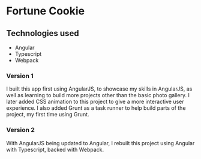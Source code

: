 Fortune Cookie
===================
## Technologies used
* Angular
* Typescript
* Webpack

### Version 1
I built this app first using AngularJS, to showcase my skills in AngularJS, as well as learning to build more projects other than the basic photo gallery. I later added CSS animation to this project to give a more interactive user experience.  I also added Grunt as a task runner to help build parts of the project, my first time using Grunt. 

### Version 2
With AngularJS being updated to Angular, I rebuilt this project using Angular with Typescript, backed with Webpack. 
